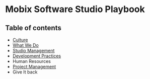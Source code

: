 # Mobix Software Studio Playbook

## Table of contents

* [Culture](1-our-culture.md)
* [What We Do](2-what-we-do.md)
* [Studio Management](4-studio-management.md)
* [Development Practices](0-development-practices.md)
* Human Resources
* [Project Management]()
* Give It back

